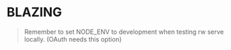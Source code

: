 # BLAZING

> Remember to set NODE_ENV to development when testing rw serve locally. (OAuth needs this option)
